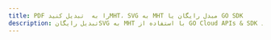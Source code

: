 ---title: PDF را به  تبدیل کنیدMHT، SVG به MHT مبدل رایگان یا GO SDKdescription: تبدیل رایگانSVG به MHT با استفاده از GO Cloud APIs & SDK همچنین اسناد PDF را در Cloud ایجاد، ویرایش و رندر کنید.---